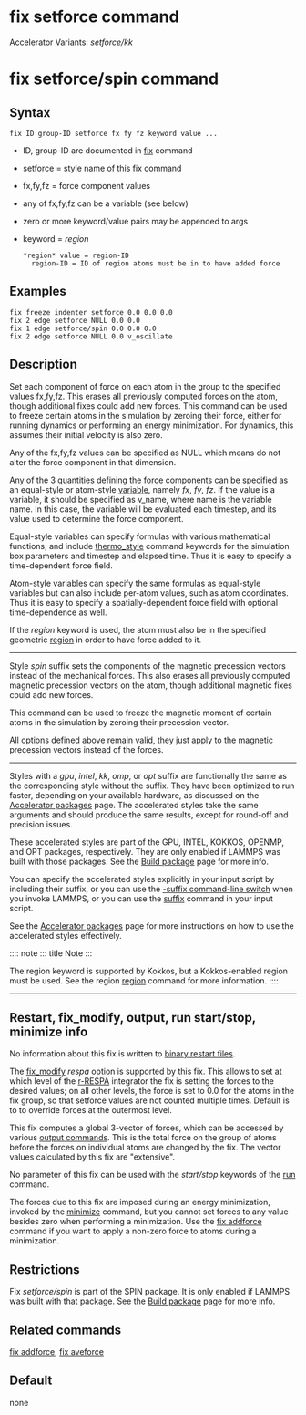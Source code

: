 # fix setforce command

Accelerator Variants: *setforce/kk*

# fix setforce/spin command

## Syntax

    fix ID group-ID setforce fx fy fz keyword value ...

-   ID, group-ID are documented in [fix](fix) command

-   setforce = style name of this fix command

-   fx,fy,fz = force component values

-   any of fx,fy,fz can be a variable (see below)

-   zero or more keyword/value pairs may be appended to args

-   keyword = *region*

        *region* value = region-ID
          region-ID = ID of region atoms must be in to have added force

## Examples

``` LAMMPS
fix freeze indenter setforce 0.0 0.0 0.0
fix 2 edge setforce NULL 0.0 0.0
fix 1 edge setforce/spin 0.0 0.0 0.0
fix 2 edge setforce NULL 0.0 v_oscillate
```

## Description

Set each component of force on each atom in the group to the specified
values fx,fy,fz. This erases all previously computed forces on the atom,
though additional fixes could add new forces. This command can be used
to freeze certain atoms in the simulation by zeroing their force, either
for running dynamics or performing an energy minimization. For dynamics,
this assumes their initial velocity is also zero.

Any of the fx,fy,fz values can be specified as NULL which means do not
alter the force component in that dimension.

Any of the 3 quantities defining the force components can be specified
as an equal-style or atom-style [variable](variable), namely *fx*, *fy*,
*fz*. If the value is a variable, it should be specified as v_name,
where name is the variable name. In this case, the variable will be
evaluated each timestep, and its value used to determine the force
component.

Equal-style variables can specify formulas with various mathematical
functions, and include [thermo_style](thermo_style) command keywords for
the simulation box parameters and timestep and elapsed time. Thus it is
easy to specify a time-dependent force field.

Atom-style variables can specify the same formulas as equal-style
variables but can also include per-atom values, such as atom
coordinates. Thus it is easy to specify a spatially-dependent force
field with optional time-dependence as well.

If the *region* keyword is used, the atom must also be in the specified
geometric [region](region) in order to have force added to it.

------------------------------------------------------------------------

Style *spin* suffix sets the components of the magnetic precession
vectors instead of the mechanical forces. This also erases all
previously computed magnetic precession vectors on the atom, though
additional magnetic fixes could add new forces.

This command can be used to freeze the magnetic moment of certain atoms
in the simulation by zeroing their precession vector.

All options defined above remain valid, they just apply to the magnetic
precession vectors instead of the forces.

------------------------------------------------------------------------

Styles with a *gpu*, *intel*, *kk*, *omp*, or *opt* suffix are
functionally the same as the corresponding style without the suffix.
They have been optimized to run faster, depending on your available
hardware, as discussed on the [Accelerator packages](Speed_packages)
page. The accelerated styles take the same arguments and should produce
the same results, except for round-off and precision issues.

These accelerated styles are part of the GPU, INTEL, KOKKOS, OPENMP, and
OPT packages, respectively. They are only enabled if LAMMPS was built
with those packages. See the [Build package](Build_package) page for
more info.

You can specify the accelerated styles explicitly in your input script
by including their suffix, or you can use the [-suffix command-line
switch](Run_options) when you invoke LAMMPS, or you can use the
[suffix](suffix) command in your input script.

See the [Accelerator packages](Speed_packages) page for more
instructions on how to use the accelerated styles effectively.

:::: note
::: title
Note
:::

The region keyword is supported by Kokkos, but a Kokkos-enabled region
must be used. See the region [region](region) command for more
information.
::::

------------------------------------------------------------------------

## Restart, fix_modify, output, run start/stop, minimize info

No information about this fix is written to [binary restart
files](restart).

The [fix_modify](fix_modify) *respa* option is supported by this fix.
This allows to set at which level of the [r-RESPA](run_style) integrator
the fix is setting the forces to the desired values; on all other
levels, the force is set to 0.0 for the atoms in the fix group, so that
setforce values are not counted multiple times. Default is to to
override forces at the outermost level.

This fix computes a global 3-vector of forces, which can be accessed by
various [output commands](Howto_output). This is the total force on the
group of atoms before the forces on individual atoms are changed by the
fix. The vector values calculated by this fix are \"extensive\".

No parameter of this fix can be used with the *start/stop* keywords of
the [run](run) command.

The forces due to this fix are imposed during an energy minimization,
invoked by the [minimize](minimize) command, but you cannot set forces
to any value besides zero when performing a minimization. Use the [fix
addforce](fix_addforce) command if you want to apply a non-zero force to
atoms during a minimization.

## Restrictions

Fix *setforce/spin* is part of the SPIN package. It is only enabled if
LAMMPS was built with that package. See the [Build
package](Build_package) page for more info.

## Related commands

[fix addforce](fix_addforce), [fix aveforce](fix_aveforce)

## Default

none

